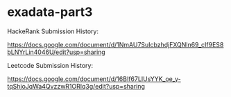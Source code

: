 # exadata-part3

HackeRank Submission History:


https://docs.google.com/document/d/1NmAU7SuIcbzhdjFXQNln69_cIf9ES8bLNYrLin4046U/edit?usp=sharing


Leetcode Submission History:


https://docs.google.com/document/d/16BIf67LIUsYYK_oe_y-tqShjoJqWa4QvzzwR1ORlq3g/edit?usp=sharing


